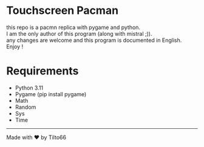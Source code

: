 # Touchscreen Pacman
this repo is a pacmn replica with pygame and python.<br>
I am the only author of this program (along with mistral ;)).<br>
any changes are welcome and this program is documented in English.<br>
Enjoy !<br>
# Requirements
- Python 3.11
- Pygame (pip install pygame)
- Math
- Random
- Sys
- Time
<hr>
Made with ❤️ by Tilto66
